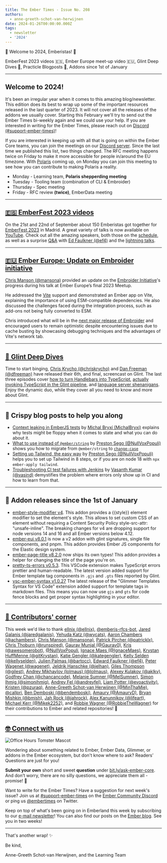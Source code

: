 ```yaml
---
title: The Ember Times - Issue No. 208
authors:
  - anne-greeth-schot-van-herwijnen
date: 2024-01-26T00:00:00.000Z
tags:
  - newsletter
  - '2024'
---
```


👋 Welcome to 2024, Emberistas! 🐹

EmberFest 2023 videos 🇪🇸, Ember Europe meet-up video 🇪🇺, Glint Deep Dives 🤿,  Practicle Blogposts 📝, Addons since 1st of January
<SOME-INTRO-HERE-TO-KEEP-THEM-SUBSCRIBERS-READING>

---

## Welcome to 2024!

It's been an irregular year when it comes to this amazing blog/newsletter. This edition does its best to wrap up some of the important resources released in the last quarter of 2023. It will not cover all the releases of the addons we usually cover. Starting this February we'll try to send out the Ember Times bi-weekly again and we could use your help. If you are interested in writing for the Ember Times, please reach out on [Discord (#support-ember-times)](https://discord.com/channels/480462759797063690/485450546887786506)!

If you are interested in keeping up with all that is going on within the Ember Core teams, you can join the meetings on our [Discord server](https://discord.gg/emberjs). Since the last time we published this list, two things changed. The RFC meeting happens twice on Friday to make it more accessible for people in/around the EU timezone. With [Polaris](https://emberjs.com/editions/polaris/) coming up, on Monday you can join this meeting to see how you can contribute to making Polaris a reality.

- Monday - Learning team, **Polaris shepperding meeting**
- Tuesday - Tooling team (combination of CLI & Embroider)
- Thursday - Spec meeting
- Friday - RFC review **(twice)**, EmberData meeting

---

## [🇪🇸 EmberFest 2023 videos](https://www.youtube.com/@emberfest)

On the 21st and 22nd of September about 150 Emberistas got together for [EmberFest 2023](https://emberfest.eu) in Madrid. A great variety of talks is now available on [YouTube](https://www.youtube.com/@emberfest). Check out all the amazing speakers, both those on the [schedule](https://emberfest.eu/schedule/day/1/), as well as a surprise [Q&A](https://www.youtube.com/watch?v=oY289Gk6NcY) with [Ed Faulkner (@ef4)](https://github.com/ef4) and the [lightning talks](https://www.youtube.com/watch?v=VVvRxAOBCVQ).

---

## [🇪🇺 Ember Europe: Update on Embroider initiative](https://www.youtube.com/watch?v=gPMzrQzryZI)

[Chris Manson (@mansona)](https://github.com/mansona) provided an update on the [Embroider Initiative](https://mainmatter.com/embroider-initiative/)'s progress during his talk at Ember Europe’s final 2023 Meetup.

He addressed the [Vite](https://vitejs.dev) support and demonstrated an Ember app on Vite, explaining the importance of using ESM-compatible dependencies. He also discussed the challenges faced during the integration process, such as add-ons not being fully converted to ESM.

Chris introduced what will be in the [next major release of Embroider](https://github.com/embroider-build/embroider/pull/1701) and encouraged users to remain optimistic despite encountering issues due to cache busting by showcasing debugging techniques and the advantages of Vite's network tab.

---

## [🤿 Glint Deep Dives](https://www.youtube.com/playlist?list=PLelyiwKWHHApkoeXQjwKPHPAHgKXZyl3t)

Time to start binging, [Chris Krycho (@chriskrycho)](https://github.com/chriskrycho) and [Dan Freeman (@dfreeman)](https://github.com/dfreeman) have released their 6th, and final, screencast on Glint. The last three episodes cover [how to turn Handlebars into TypeScript](https://www.youtube.com/watch?v=9RjaREOmFAA&list=PLelyiwKWHHApkoeXQjwKPHPAHgKXZyl3t&index=4&pp=iAQB), [actually invoking TypeScript in the Glint pipeline](https://www.youtube.com/watch?v=oqIAyLbp6Rc&list=PLelyiwKWHHApkoeXQjwKPHPAHgKXZyl3t&index=5&pp=iAQB), and [language server shenanigans](https://www.youtube.com/watch?v=VUXROd82Ljk&list=PLelyiwKWHHApkoeXQjwKPHPAHgKXZyl3t&index=6&pp=iAQB). Enjoy the dynamic duo, while they cover all you need to know and more about Glint.

---

## 📝 Crispy blog posts to help you along

- [Context leaking in EmberJS tests](https://dev.to/michalbryxi/context-leaking-in-emberjs-tests-52nm) by [Michal Bryxí (MichalBryxi)](https://github.com/MichalBryxi) explains why tests might be floppy when it comes to state and what you can do about it.
- [What to use instead of `@ember/string`](https://dev.to/nullvoxpopuli/what-to-use-instead-of-emberstring-34mo) by [Preston Sego (@NullVoxPopuli)](https://github.com/NullVoxPopuli) shows you how to migrate from `@ember/string` to [`change-case`](https://www.npmjs.com/package/change-case)
- [Setting up Tailwind, the easy way](https://dev.to/nullvoxpopuli/setting-up-tailwind-the-easy-way-5843) by [Preston Sego (@NullVoxPopuli)](https://github.com/NullVoxPopuli) helps you to set up Tailwind in 8 steps, or if you are on node 18 with `npx ember-apply tailwind`.
- [Troubleshooting CI test failures with Jenkins](https://hackernoon.com/troubleshooting-ci-test-failures-in-ember-js-with-jenkins-a-journey-of-discoveries) by [Vasanth Kumar (@vasind)](https://github.com/vasind) demystifies the problem where errors only show up in CI and how to learn from that.

---

## 🐹 Addon releases since the 1st of January

- [ember-style-modifier v4](https://github.com/jelhan/ember-style-modifier/releases/tag/v4.0.0). This addon provides a {{style}} element modifier to set the element's style. This allows to set custom CSS of an element without requiring a Content Security Policy style-src-attr: "unsafe-inline". The breaking changes for v4 are dropping support for node versions 14 and 16 and all Ember versions below 4.12.
- [ember-eui v8.0.1](https://github.com/prysmex/ember-eui/releases/tag/v8.0.1) is now a v2 addon with glint signatures, single file components, and pnpm. This addon provides Ember JS components for the Elastic design system.
- [ember-page-title v8.2.0](https://github.com/ember-cli/ember-page-title/releases/tag/v8.2.0) now ships its own types! This addon provides a helper for changing the title of the page you're on.
- [pretty-ts-errors v0.5.3](https://github.com/yoavbls/pretty-ts-errors/releases/tag/v0.5.3). This VSCode extension makes TypeScript errors prettier and human-readable. The latest version added support for Ember template tag components in `.gjs` and `.gts` files reported by Glint.
- [vsc-ember-syntax v1.0.27]( https://github.com/lifeart/vsc-ember-syntax/releases/tag/v1.0.27) The latest release of the "Glimmer Templates Syntax for VS Code" extension added support for template tags in markdown files. This means you can now use `gjs` and `gts` for code fence blocks and get proper syntax highlighting in your editor.

---

## [👏 Contributors' corner](https://guides.emberjs.com/release/contributing/repositories/)

<p>This week we'd like to thank <a href="https://github.com/ellnix" rel="noopener noreferrer" target="_blank">ellnix (@ellnix)</a>, <a href="https://github.com/emberjs-rfcs-bot" rel="noopener noreferrer" target="_blank">@emberjs-rfcs-bot</a>, <a href="https://github.com/jaredgalanis" rel="noopener noreferrer" target="_blank">Jared Galanis (@jaredgalanis)</a>, <a href="https://github.com/wycats" rel="noopener noreferrer" target="_blank">Yehuda Katz (@wycats)</a>, <a href="https://github.com/achambers" rel="noopener noreferrer" target="_blank">Aaron Chambers (@achambers)</a>, <a href="https://github.com/mansona" rel="noopener noreferrer" target="_blank">Chris Manson (@mansona)</a>, <a href="https://github.com/patricklx" rel="noopener noreferrer" target="_blank">Patrick Pircher (@patricklx)</a>, <a href="https://github.com/runspired" rel="noopener noreferrer" target="_blank">Chris Thoburn (@runspired)</a>, <a href="https://github.com/Gaurav0" rel="noopener noreferrer" target="_blank">Gaurav Munjal (@Gaurav0)</a>, <a href="https://github.com/awesomerobot" rel="noopener noreferrer" target="_blank">Kris (@awesomerobot)</a>, <a href="https://github.com/NullVoxPopuli" rel="noopener noreferrer" target="_blank">@NullVoxPopuli</a>, <a href="https://github.com/IgnaceMaes" rel="noopener noreferrer" target="_blank">Ignace Maes (@IgnaceMaes)</a>, <a href="https://github.com/gitKrystan" rel="noopener noreferrer" target="_blank">Krystan HuffMenne (@gitKrystan)</a>, <a href="https://github.com/kategengler" rel="noopener noreferrer" target="_blank">Katie Gengler (@kategengler)</a>, <a href="https://github.com/kellyselden" rel="noopener noreferrer" target="_blank">Kelly Selden (@kellyselden)</a>, <a href="https://github.com/bartocc" rel="noopener noreferrer" target="_blank">Julien Palmas (@bartocc)</a>, <a href="https://github.com/ef4" rel="noopener noreferrer" target="_blank">Edward Faulkner (@ef4)</a>, <a href="https://github.com/wagenet" rel="noopener noreferrer" target="_blank">Peter Wagenet (@wagenet)</a>, <a href="https://github.com/jelhan" rel="noopener noreferrer" target="_blank">Jeldrik Hanschke (@jelhan)</a>, <a href="https://github.com/gilest" rel="noopener noreferrer" target="_blank">Giles Thompson (@gilest)</a>, <a href="https://github.com/lolmaus" rel="noopener noreferrer" target="_blank">Andrey Mikhaylov (lolmaus) (@lolmaus)</a>, <a href="https://github.com/aklkv" rel="noopener noreferrer" target="_blank">Alexey Kulakov (@aklkv)</a>, <a href="https://github.com/chancancode" rel="noopener noreferrer" target="_blank">Godfrey Chan (@chancancode)</a>, <a href="https://github.com/MelSumner" rel="noopener noreferrer" target="_blank">Melanie Sumner (@MelSumner)</a>, <a href="https://github.com/simonihmig" rel="noopener noreferrer" target="_blank">Simon Ihmig (@simonihmig)</a>, <a href="https://github.com/andreyfel" rel="noopener noreferrer" target="_blank">Andrey Fel (@andreyfel)</a>, <a href="https://github.com/evoactivity" rel="noopener noreferrer" target="_blank">Liam Potter (@evoactivity)</a>, <a href="https://github.com/pzuraq" rel="noopener noreferrer" target="_blank">Kristen (@pzuraq)</a>, <a href="https://github.com/MinThaMie" rel="noopener noreferrer" target="_blank">Anne-Greeth Schot-van Herwijnen (@MinThaMie)</a>, <a href="https://github.com/callpri" rel="noopener noreferrer" target="_blank">@callpri</a>, <a href="https://github.com/bendemboski" rel="noopener noreferrer" target="_blank">Ben Demboski (@bendemboski)</a>, <a href="https://github.com/AmauryD" rel="noopener noreferrer" target="_blank">Amaury (@AmauryD)</a>, <a href="https://github.com/bmish" rel="noopener noreferrer" target="_blank">Bryan Mishkin (@bmish)</a>, <a href="https://github.com/jahrock" rel="noopener noreferrer" target="_blank">Jah Rock (@jahrock)</a>, <a href="https://github.com/lifeart" rel="noopener noreferrer" target="_blank">Alex Kanunnikov (@lifeart)</a>, <a href="https://github.com/Mikek2252" rel="noopener noreferrer" target="_blank">Michael Kerr (@Mikek2252)</a>, and <a href="https://github.com/RobbieTheWagner" rel="noopener noreferrer" target="_blank">Robbie Wagner (@RobbieTheWagner)</a> for their contributions to Ember and related repositories! 💖</p>

---

## [🤓 Connect with us](https://docs.google.com/forms/d/e/1FAIpQLScqu7Lw_9cIkRtAiXKitgkAo4xX_pV1pdCfMJgIr6Py1V-9Og/viewform)

<div class="blog-row">
  <img class="float-right small transparent padded" alt="Office Hours Tomster Mascot" title="Readers' Questions" src="/images/tomsters/officehours.png" />

  <p>Wondering about something related to Ember, Ember Data, Glimmer, or addons in the Ember ecosystem, but don't know where to ask? Readers’ Questions are just for you!</p>

  <p><strong>Submit your own</strong> short and sweet <strong>question</strong> under <a href="https://bit.ly/ask-ember-core" target="rq">bit.ly/ask-ember-core</a>. And don’t worry, there are no silly questions, we appreciate them all - promise! 🤞</p>

  <p>Want to write for the Ember Times? Have a suggestion for next week's issue? Join us at <a href="https://discordapp.com/channels/480462759797063690/485450546887786506">#support-ember-times</a> on the <a href="https://discord.gg/emberjs">Ember Community Discord</a> or ping us <a href="https://twitter.com/embertimes">@embertimes</a> on Twitter.</p>

  <p>Keep on top of what's been going on in Emberland this week by subscribing to our <a href="https://embertimes.substack.com/">e-mail newsletter</a>! You can also find our posts on the <a href="https://blog.emberjs.com/tag/newsletter">Ember blog</a>. See you in two weeks!</p>
</div>

---

That's another wrap! ✨

Be kind,

Anne-Greeth Schot-van Herwijnen, and the Learning Team
